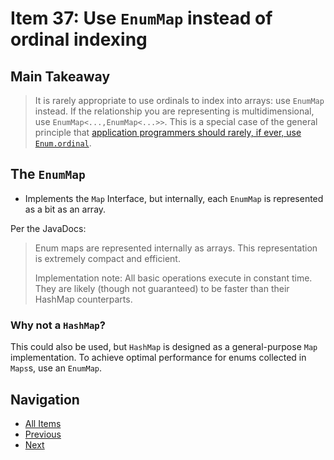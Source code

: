 # Item 37: Use `EnumMap` instead of ordinal indexing

## Main Takeaway

> It is rarely appropriate to use ordinals to index into arrays: use `EnumMap` instead. If the relationship you are representing is multidimensional, use `EnumMap<...,EnumMap<...>>`. This is a special case of the general principle that [application programmers should rarely, if ever, use `Enum.ordinal`](./item-35-use-instance-fields-instead-of-ordinals.md).

## The `EnumMap`

- Implements the `Map` Interface, but internally, each `EnumMap` is represented as a bit as an array.

Per the JavaDocs:

>Enum maps are represented internally as arrays. This representation is extremely compact and efficient.
>
>Implementation note: All basic operations execute in constant time. They are likely (though not guaranteed) to be faster than their HashMap counterparts.

### Why not a `HashMap`?

This could also be used, but `HashMap` is designed as a general-purpose `Map` implementation. To achieve optimal performance for enums collected in `Maps`s, use an `EnumMap`.

## Navigation

- [All Items](../README.md#items)
- [Previous](./item-36-use-enumset-instead-of-bit-fields.md)
- [Next](./item-38-emulate-extensible-enums-with-interfaces.md)
